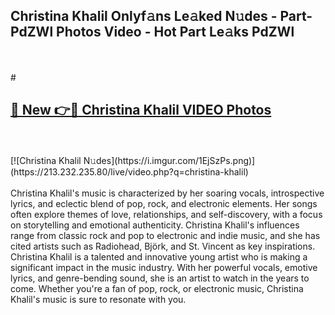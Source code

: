 ## Christina Khalil Onlyf𝚊ns Le𝚊ked N𝚞des - Part-PdZWl Photos Video - Hot Part Le𝚊ks PdZWl
<br>
<br>
# <h2><a href="https://213.232.235.80/live/video.php?q=christina-khalil">🔗 New 👉🔴 Christina Khalil VIDEO Photos</a></h2>
<br>
<br>
[![Christina Khalil N𝚞des](https://i.imgur.com/1EjSzPs.png)](https://213.232.235.80/live/video.php?q=christina-khalil)
<br>
<br>
Christina Khalil's music is characterized by her soaring vocals, introspective lyrics, and eclectic blend of pop, rock, and electronic elements. Her songs often explore themes of love, relationships, and self-discovery, with a focus on storytelling and emotional authenticity. Christina Khalil's influences range from classic rock and pop to electronic and indie music, and she has cited artists such as Radiohead, Björk, and St. Vincent as key inspirations. Christina Khalil is a talented and innovative young artist who is making a significant impact in the music industry. With her powerful vocals, emotive lyrics, and genre-bending sound, she is an artist to watch in the years to come. Whether you're a fan of pop, rock, or electronic music, Christina Khalil's music is sure to resonate with you.
<br>
<br>